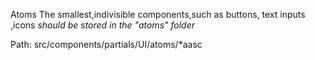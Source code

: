 Atoms
    The smallest,indivisible components,such as buttons, text inputs ,icons
    *should be stored in the "atoms" folder*

Path: src/components/partials/UI/atoms/*aasc